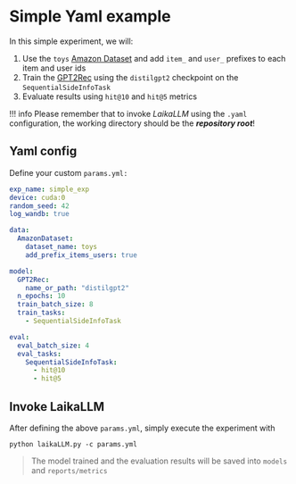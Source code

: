 # Simple Yaml example

In this simple experiment, we will:
1. Use the `toys` [Amazon Dataset](../yaml_usage/data_section.md#amazondataset) and add `item_` and `user_` 
   prefixes to each item and user ids
2. Train the [GPT2Rec](../yaml_usage/model_section.md#gpt2rec) using the `distilgpt2` checkpoint on the 
   `SequentialSideInfoTask`
3. Evaluate results using `hit@10` and `hit@5` metrics


!!! info
    Please remember that to invoke *LaikaLLM* using the `.yaml` configuration, the working directory should be
    the ***repository root***!


## Yaml config

Define your custom `params.yml:`

```yaml title="params.yml"
exp_name: simple_exp
device: cuda:0
random_seed: 42
log_wandb: true

data:
  AmazonDataset:
    dataset_name: toys
    add_prefix_items_users: true

model:
  GPT2Rec:
    name_or_path: "distilgpt2"
  n_epochs: 10
  train_batch_size: 8
  train_tasks:
    - SequentialSideInfoTask

eval:
  eval_batch_size: 4
  eval_tasks:
    SequentialSideInfoTask:
      - hit@10
      - hit@5
```

## Invoke LaikaLLM

After defining the above `params.yml`, simply execute the experiment with 

```commandline title="Run the experiment"
python laikaLLM.py -c params.yml
```

> The model trained and the evaluation results will be saved into `models` and `reports/metrics`